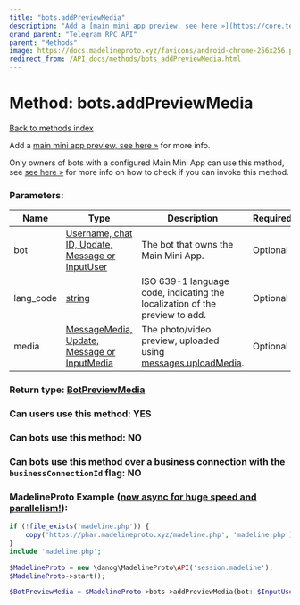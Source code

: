 ```yaml
---
title: "bots.addPreviewMedia"
description: "Add a [main mini app preview, see here »](https://core.telegram.org/api/bots/webapps#main-mini-app-previews) for more info."
grand_parent: "Telegram RPC API"
parent: "Methods"
image: https://docs.madelineproto.xyz/favicons/android-chrome-256x256.png
redirect_from: /API_docs/methods/bots_addPreviewMedia.html
---
```

# Method: bots.addPreviewMedia
[Back to methods index](index.html)



Add a [main mini app preview, see here »](https://core.telegram.org/api/bots/webapps#main-mini-app-previews) for more info.

Only owners of bots with a configured Main Mini App can use this method, see [see here »](https://core.telegram.org/api/bots/webapps#main-mini-app-previews) for more info on how to check if you can invoke this method.

### Parameters:

| Name     |    Type       | Description | Required |
|----------|---------------|-------------|----------|
|bot|[Username, chat ID, Update, Message or InputUser](/API_docs/types/InputUser.html) | The bot that owns the Main Mini App. | Optional|
|lang\_code|[string](/API_docs/types/string.html) | ISO 639-1 language code, indicating the localization of the preview to add. | Optional|
|media|[MessageMedia, Update, Message or InputMedia](/API_docs/types/InputMedia.html) | The photo/video preview, uploaded using [messages.uploadMedia](../methods/messages.uploadMedia.html). | Optional|


### Return type: [BotPreviewMedia](/API_docs/types/BotPreviewMedia.html)

### Can users use this method: **YES**


### Can bots use this method: **NO**


### Can bots use this method over a business connection with the `businessConnectionId` flag: **NO**


### MadelineProto Example ([now async for huge speed and parallelism!](https://docs.madelineproto.xyz/docs/ASYNC.html)):


```php
if (!file_exists('madeline.php')) {
    copy('https://phar.madelineproto.xyz/madeline.php', 'madeline.php');
}
include 'madeline.php';

$MadelineProto = new \danog\MadelineProto\API('session.madeline');
$MadelineProto->start();

$BotPreviewMedia = $MadelineProto->bots->addPreviewMedia(bot: $InputUser, lang_code: 'string', media: $InputMedia, );
```

